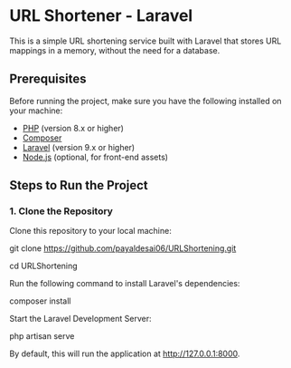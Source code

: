 # URL Shortener - Laravel

This is a simple URL shortening service built with Laravel that stores URL mappings in a memory, without the need for a database.

## Prerequisites

Before running the project, make sure you have the following installed on your machine:

- [PHP](https://www.php.net/) (version 8.x or higher)
- [Composer](https://getcomposer.org/)
- [Laravel](https://laravel.com/docs) (version 9.x or higher)
- [Node.js](https://nodejs.org/) (optional, for front-end assets)

## Steps to Run the Project

### 1. Clone the Repository

Clone this repository to your local machine:

git clone https://github.com/payaldesai06/URLShortening.git

cd URLShortening

Run the following command to install Laravel's dependencies:

composer install

Start the Laravel Development Server:

php artisan serve

By default, this will run the application at http://127.0.0.1:8000.
